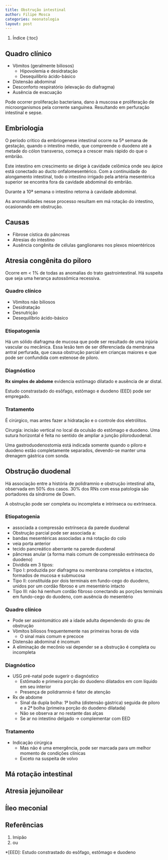 ```yaml
---
title: Obstrução intestinal
author: Filipe Mosca
categories: neonatologia
layout: post
---
```

1. Índice
{:toc}

## Quadro clínico
* Vômitos (geralmente biliosos)
  * Hipovolemia e desidratação
  * Desequilíbrio ácido-básico
* Distensão abdominal
* Desconforto respiratório (elevação do diafragma)
* Ausência de evacuação

Pode ocorrer proliferação bacteriana, dano à muscosa e proliferação de microorganismos pela corrente sanguínea. Resultando em perfuração intestinal e sepse.

## Embriologia
O período critico da embriogenese intestinal ocorre na 5ª semana de gestação, quando o intestino médio, que compreende o duodeno até a metade do cólon transverso, começa a crescer mais rápido do que o embrião.

Este intestino em crescimento se dirige à cavidade celômica onde seu ápice está conectado ao ducto onfalomesentérico. Com a continuidade do alongamento intestinal, todo o intestino irrigado pela artéria mesentérica superior se encontra fora da cavidade abdominal do embrião.

Durante a 10ª semana  o intestino retorna à cavidade abdominal.

As anormalidades nesse processo resultam em má rotação do intestino, ocasionando em obstrução.

## Causas
* Fibrose cística do pâncreas
* Atresias do intestino
* Ausência congênita de células ganglionares nos plexos mioentéricos

## Atresia congênita do piloro
Ocorre em < 1% de todas as anomalias do trato gastrointestinal. Há suspeita que seja uma herança autossômica recessiva.

### Quadro clínico
* Vômitos não biliosos
* Desidratação
* Desnutrição
* Desequilíbrio ácido-básico

### Etiopatogenia
Há um sólido diafragma de mucosa que pode ser resultado de uma injúria vascular ou mecânica. Essa lesão tem de ser diferenciada da membrana antral perfurada, que causa obstrução parcial em crianças maiores e que pode ser confundida com estenose de piloro.

### Diagnóstico
**Rx simples de abdome** evidencia estômago dilatado e ausência de ar distal.

Estudo constrastado do esôfago, estômago e duodeno (EED) pode ser empregado.

### Tratamento
É cirúrgico, mas antes fazer a hidratação e o controle dos eletrólitos.

Cirurgia: incisão vertical no local da oculsão do estômago e duodeno. Uma sutura horizontal é feita no sentido de ampliar a junção piloroduodenal.

Uma gastroduodenostomia está indicada somente quando o piloro e duodeno estão completamente separados, devendo-se manter uma drenagem gástrica com sonda.

## Obstrução duodenal
Há associação entre a história de polidramnio e obstrução intestinal alta, observada em 50% dos casos. 30% dos RNs com essa patologia são portadores da síndrome de Down.

A obstrução pode ser completa ou incompleta e intrínseca ou extrínseca.

### Etiopatogenia
* associada a compressão extrínseca da parede duodenal
* Obstrução parcial pode ser associada a:
 * bandas mesentéricas associadas a má rotação do colo
 * veia porta anterior
 * tecido pancreático  aberrante na parede duodenal
 * pâncreas anular (a forma mais comum de compressão extrínseca do duodeno)
* Dividida em 3 tipos:
 * Tipo I: produzida por diafragma ou membrana completos e intactos, formados de mucosa e submucosa
 * Tipo II: constituída por dois terminais em fundo-cego do duodeno, unidos por um cordão fibroso e um mesentério intacto
 * Tipo III: não há nenhum cordão fibroso conectando as porções terminais em fundo-cego do duodeno, com ausência do mesentério

### Quadro clínico
* Pode ser assintomático até a idade adulta dependendo do grau de obstrução
* Vômitos biliosos frequentemente nas primeiras horas de vida
  * O sinal mais comum e precoce
* Distensão abdominal é incomum
* A eliminação de mecônio vai depender se a obstrução é completa ou incompleta

### Diagnóstico
* USG pré-natal pode sugerir o diagnóstico
  * Estômado e primeira porção do duodeno dilatados em com líquido em seu interior
  * Presença de polidramnio é fator de atenção
* Rx de abdome
  * Sinal da dupla bolha: 1ª bolha (distensão gástrica) seguida de piloro e a 2ª bolha (primeira porção do duodeno dilatada)
  * Não se observa ar no restante das alças
  * Se ar no intestino delgado → complementar com EED

### Tratamento
* Indicação cirúrgica
  * Mas não é uma emergência, pode ser marcada para um melhor momento de condições clínicas
  * Exceto na suspeita de volvo

## Má rotação intestinal
## Atresia jejunoilear
## Íleo meconial

## Referências
1. Imipão
2. ou

*[EED]: Estudo constrastado do esôfago, estômago e duodeno
